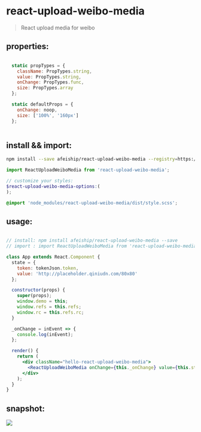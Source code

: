 # react-upload-weibo-media
> React upload media for weibo

## properties:
```javascript

  static propTypes = {
    className: PropTypes.string,
    value: PropTypes.string,
    onChange: PropTypes.func,
    size: PropTypes.array
  };

  static defaultProps = {
    onChange: noop,
    size: ['100%', '160px']
  };
  
```

## install && import:
```bash
npm install --save afeiship/react-upload-weibo-media --registry=https://registry.npm.taobao.org
```

```js
import ReactUploadWeiboMedia from 'react-upload-weibo-media';
```

```scss
// customize your styles:
$react-upload-weibo-media-options:(
);

@import 'node_modules/react-upload-weibo-media/dist/style.scss';
```


## usage:
```jsx

// install: npm install afeiship/react-upload-weibo-media --save
// import : import ReactUploadWeiboMedia from 'react-upload-weibo-media'

class App extends React.Component {
  state = {
    token: tokenJson.token,
    value: 'http://placeholder.qiniudn.com/80x80'
  };

  constructor(props) {
    super(props);
    window.demo = this;
    window.refs = this.refs;
    window.rc = this.refs.rc;
  }

  _onChange = inEvent => {
    console.log(inEvent);
  };

  render() {
    return (
      <div className="hello-react-upload-weibo-media">
        <ReactUploadWeiboMedia onChange={this._onChange} value={this.state.value} token={this.state.token} ref='rc' />
      </div>
    );
  }
}

```


## snapshot:
![](https://ws3.sinaimg.cn/large/0069RVTdgy1fuzkehe8a0j30o20cmq4k.jpg)
